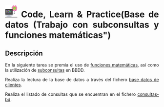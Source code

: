 <div align="justify">

# <img src=../../../../../images/computer.png width="40"> Code, Learn & Practice(Base de datos (Trabajo con subconsultas y funciones matemáticas")

## Descripción

En la siguiente tarea se premia el uso de [funciones matemáticas](https://github.com/jpexposito/code-learn/blob/main/primero/bae/unidad-5/sqlite/funciones-basicas-sql.md), así como la utilización de [subconsultas]([../../sqlite/](https://github.com/jpexposito/code-learn/blob/main/primero/bae/unidad-5/sqlite/)29_sub_consultas.md) en BBDD.

Realiza la lectura de la base de datos a través del fichero [base datos de clientes](files/base-datos-clientes.sql).

Realiza el listado de consultas que se encuentran en el fichero [consultas-bd](files/consultas-bbdd.sql).

</div>